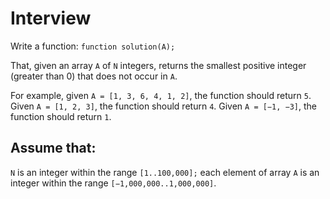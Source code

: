 
Interview
=============================

Write a function:
`function solution(A);`

That, given an array `A` of `N` integers, returns the smallest positive integer
(greater than 0) that does not occur in `A`.

For example, given `A = [1, 3, 6, 4, 1, 2]`, the function should return `5`.
Given `A = [1, 2, 3]`, the function should return `4`.
Given `A = [−1, −3]`, the function should return `1`.

Assume that:
-----------------------------
`N` is an integer within the range `[1..100,000];` each element of array `A` is
an integer within the range `[−1,000,000..1,000,000]`.

